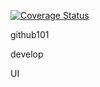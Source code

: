 [![Coverage Status](https://coveralls.io/repos/github/Torsami/github101/badge.svg?branch=develop)](https://coveralls.io/github/Torsami/github101?branch=develop)
 
 github101


develop

UI